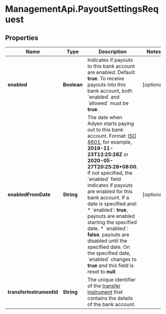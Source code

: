 # ManagementApi.PayoutSettingsRequest

## Properties

Name | Type | Description | Notes
------------ | ------------- | ------------- | -------------
**enabled** | **Boolean** | Indicates if payouts to this bank account are enabled. Default: **true**.  To receive payouts into this bank account, both &#x60;enabled&#x60; and &#x60;allowed&#x60; must be **true**. | [optional] 
**enabledFromDate** | **String** | The date when Adyen starts paying out to this bank account.  Format: [ISO 8601](https://www.w3.org/TR/NOTE-datetime), for example, **2019-11-23T12:25:28Z** or **2020-05-27T20:25:28+08:00**.  If not specified, the &#x60;enabled&#x60; field indicates if payouts are enabled for this bank account.  If a date is specified and:  * &#x60;enabled&#x60;: **true**, payouts are enabled starting the specified date. * &#x60;enabled&#x60;: **false**, payouts are disabled until the specified date. On the specified date, &#x60;enabled&#x60; changes to **true** and this field is reset to **null**. | [optional] 
**transferInstrumentId** | **String** | The unique identifier of the [transfer instrument](https://docs.adyen.com/api-explorer/#/legalentity/latest/post/transferInstruments) that contains the details of the bank account. | 


